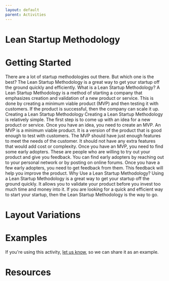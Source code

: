 ```yaml
---
layout: default
parent: Activities
---
```


# Lean Startup Methodology

# Getting Started

There are a lot of startup methodologies out there. But which one is the best? The Lean Startup Methodology is a great way to get your startup off the ground quickly and efficiently. What is a Lean Startup Methodology? A Lean Startup Methodology is a method of starting a company that emphasizes creation and validation of a new product or service. This is done by creating a minimum viable product (MVP) and then testing it with customers. If the product is successful, then the company can scale it up. Creating a Lean Startup Methodology Creating a Lean Startup Methodology is relatively simple. The first step is to come up with an idea for a new product or service. Once you have an idea, you need to create an MVP. An MVP is a minimum viable product. It is a version of the product that is good enough to test with customers. The MVP should have just enough features to meet the needs of the customer. It should not have any extra features that would add cost or complexity. Once you have an MVP, you need to find some early adopters. These are people who are willing to try out your product and give you feedback. You can find early adopters by reaching out to your personal network or by posting on online forums. Once you have a few early adopters, you need to get feedback from them. This feedback will help you improve the product. Why Use a Lean Startup Methodology? Using a Lean Startup Methodology is a great way to get your startup off the ground quickly. It allows you to validate your product before you invest too much time and money into it. If you are looking for a quick and efficient way to start your startup, then the Lean Startup Methodology is the way to go.

# Layout Variations
# Examples
If you're using this activity, [let us know](https://github.com/Standards-and-Practices/structured-rapid-development/issues/new?assignees=&labels=documentation&template=example-submission.md&title=Example+of+%5Byour+pattern+here%5D), so we can share it as an example.
# Resources